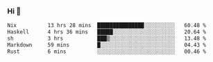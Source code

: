 ### Hi 👋

<!--START_SECTION:waka-->

```txt
Nix          13 hrs 28 mins  ███████████████░░░░░░░░░░   60.48 %
Haskell      4 hrs 36 mins   █████░░░░░░░░░░░░░░░░░░░░   20.64 %
sh           3 hrs           ███▒░░░░░░░░░░░░░░░░░░░░░   13.48 %
Markdown     59 mins         █░░░░░░░░░░░░░░░░░░░░░░░░   04.43 %
Rust         6 mins          ░░░░░░░░░░░░░░░░░░░░░░░░░   00.46 %
```

<!--END_SECTION:waka-->
